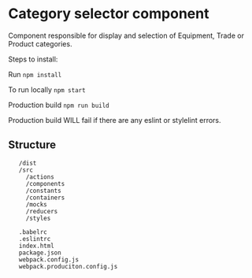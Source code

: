 # Category selector component

Component responsible for display and selection of Equipment, Trade or Product categories.

Steps to install:

Run `npm install`

To run locally `npm start`

Production build `npm run build`

Production build WILL fail if there are any eslint or stylelint errors.


## Structure

 ```
    /dist    
    /src
      /actions
      /components
      /constants
      /containers
      /mocks
      /reducers
      /styles
    
    .babelrc
    .eslintrc
    index.html
    package.json
    webpack.config.js
    webpack.produciton.config.js
 ```

